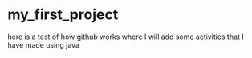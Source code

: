 # my_first_project
here is a test of how github works where I will add some activities that I have made using java 
